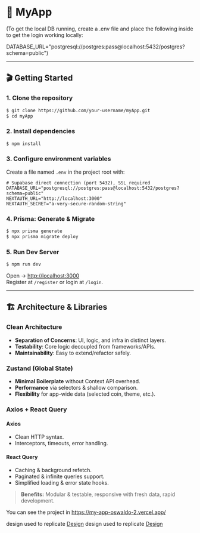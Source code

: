 # 🚀 MyApp

(To get the local DB running, create a .env file and place the following inside to get the login working locally:

DATABASE_URL="postgresql://postgres:pass@localhost:5432/postgres?schema=public")

---

## 🎬 Getting Started

### 1. Clone the repository

```bash
$ git clone https://github.com/your-username/myApp.git  
$ cd myApp
```

### 2. Install dependencies

```bash
$ npm install
```

### 3. Configure environment variables

Create a file named `.env` in the project root with:

```env
# Supabase direct connection (port 5432), SSL required
DATABASE_URL="postgresql://postgres:pass@localhost:5432/postgres?schema=public"
NEXTAUTH_URL="http://localhost:3000"
NEXTAUTH_SECRET="a-very-secure-random-string"
```

### 4. Prisma: Generate & Migrate

```bash
$ npx prisma generate
$ npx prisma migrate deploy
```

### 5. Run Dev Server

```bash
$ npm run dev
```

Open → [http://localhost:3000](http://localhost:3000)\
Register at `/register` or login at `/login`.

---

## 🏗️ Architecture & Libraries

### Clean Architecture

- **Separation of Concerns**: UI, logic, and infra in distinct layers.
- **Testability**: Core logic decoupled from frameworks/APIs.
- **Maintainability**: Easy to extend/refactor safely.

### Zustand (Global State)

- **Minimal Boilerplate** without Context API overhead.
- **Performance** via selectors & shallow comparison.
- **Flexibility** for app-wide data (selected coin, theme, etc.).

### Axios + React Query

#### Axios

- Clean HTTP syntax.
- Interceptors, timeouts, error handling.

#### React Query

- Caching & background refetch.
- Paginated & infinite queries support.
- Simplified loading & error state hooks.

> **Benefits:** Modular & testable, responsive with fresh data, rapid development.
>

You can see the project in https://my-app-oswaldo-2.vercel.app/

design used to replicate [Design](https://www.figma.com/community/file/1380191315027391275/crypto-exchange-ui-design-kit)
design used to replicate [Design](https://www.figma.com/design/AwbKZk3zrgK513O40t8V1c/Crypto-Exchange-UI-Design-Kit--Community-?node-id=2704-418&p=f&t=ZTlIDnEOUHV4FQhJ-0)

